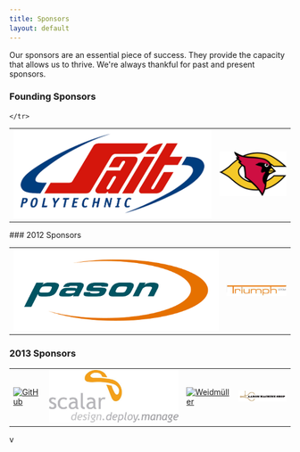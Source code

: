```yaml
---
title: Sponsors
layout: default
---
```


Our sponsors are an essential piece of success. They provide the capacity that allows us to thrive. We're always thankful for past and present sponsors.

### Founding Sponsors
<table style="width:100%;">
	<tr>
        <td>
            <a href="http://www.sait.ca/"><img src="/img/sait.png" alt="SAIT Polytechnic School" style="max-width:100%;"></a>
        </td>
        <td>
            <a href="http://www.cssd.ab.ca/bishopcarroll/"><img src="/img/bishop-carroll.png" alt="Bishop Carroll High School" style="max-width:100%;"></a>
        </td>
		 
	</tr>
</table>
### 2012 Sponsors
<table style="width:100%;">
    <tr>
		 <td>
            <a href="http://www.pason.com/"><img src="/img/Pason_Logo_Standard_ RGB.jpg" alt="Pason" style="max-width:100%;"></a>
        </td>
		<td>
            <a href="http://www.triumphepcm.com/"><img src="/img/Triumph_logo.jpg" alt="Triumph ECPM" style="max-width:100%;"></a>
        </td>		
    </tr>
</table>

### 2013 Sponsors

<table style="width:100%;">
    <tr>
		 <td>
            <a href="http://www.GitHub.com"><img src="/img/GitHub-Logo.jpg" alt="GitHub" style="max-width:100%;"></a>
        </td>
		<td>
            <a href="http://www.scalar.ca/"><img src="/img/Scalar_logo.jpg" alt="Scalar" style="max-width:100%;"></a>
        </td>
		<td>
            <a href="http://www.weidmuller.com/"><img src="/img/Weidmüller_Logo.jpg" alt="Weidmüller" style="max-width:100%;"></a>
        </td>
		<td>
            <a href="http://www.aaronmachineshop.com/"><img src="/img/Aaron_machine_shop.jpg" alt="Aaron Machine Shop" style="max-width:100%;"></a>
        </td>
    </tr>
</table>v

<table style="width:100%;">


</table>
